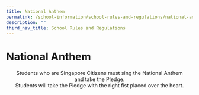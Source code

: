 ```yaml
---
title: National Anthem
permalink: /school-information/school-rules-and-regulations/national-anthem
description: ""
third_nav_title: School Rules and Regulations
---
```

<h1><b>National Anthem</b></h1>

<center>Students who are Singapore Citizens must sing the National Anthem and take the Pledge.</center>     

<center> Students will take the Pledge with the right fist placed over the heart. </center>